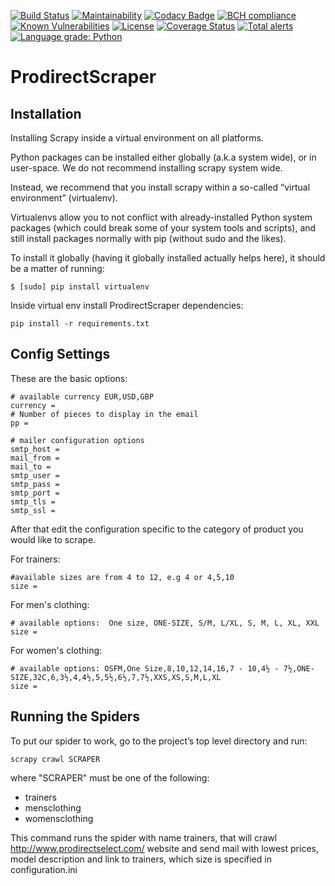[![Build Status](https://img.shields.io/travis/ZoranPandovski/ProdirectScraper/master.svg?logo=travis)](https://travis-ci.org/ZoranPandovski/ProdirectScraper)
[![Maintainability](https://api.codeclimate.com/v1/badges/7628ad67f9b52d2b1e66/maintainability)](https://codeclimate.com/github/ZoranPandovski/ProdirectScraper/maintainability)
[![Codacy Badge](https://api.codacy.com/project/badge/Grade/a17cb028c594405e9235c724d6b45b50)](https://app.codacy.com/app/ZoranPandovski/ProdirectScraper?utm_source=github.com&utm_medium=referral&utm_content=ZoranPandovski/ProdirectScraper&utm_campaign=badger)
[![BCH compliance](https://bettercodehub.com/edge/badge/ZoranPandovski/ProdirectScraper?branch=master)](https://bettercodehub.com/)
[![Known Vulnerabilities](https://snyk.io/test/github/ZoranPandovski/ProdirectScraper/badge.svg?targetFile=requirements.txt)](https://snyk.io/test/github/ZoranPandovski/ProdirectScraper?targetFile=requirements.txt)
[![License](https://img.shields.io/badge/license-MIT%20License-brightgreen.svg)](https://opensource.org/licenses/MIT)
[![Coverage Status](https://coveralls.io/repos/github/ZoranPandovski/ProdirectScraper/badge.svg?branch=master)](https://coveralls.io/github/ZoranPandovski/ProdirectScraper?branch=master)
[![Total alerts](https://img.shields.io/lgtm/alerts/g/ZoranPandovski/ProdirectScraper.svg?logo=lgtm&logoWidth=18)](https://lgtm.com/projects/g/ZoranPandovski/ProdirectScraper/alerts/)
[![Language grade: Python](https://img.shields.io/lgtm/grade/python/g/ZoranPandovski/ProdirectScraper.svg?logo=lgtm&logoWidth=18)](https://lgtm.com/projects/g/ZoranPandovski/ProdirectScraper/context:python)

# ProdirectScraper

## Installation

Installing Scrapy inside a virtual environment on all platforms.

Python packages can be installed either globally (a.k.a system wide), or in user-space. We do not recommend installing scrapy system wide.

Instead, we recommend that you install scrapy within a so-called “virtual environment” (virtualenv).

Virtualenvs allow you to not conflict with already-installed Python system packages (which could break some of your system tools and scripts), and still install packages normally with pip (without sudo and the likes).

To install it globally (having it globally installed actually helps here), it should be a matter of running:

```
$ [sudo] pip install virtualenv
```

Inside virtual env install ProdirectScraper dependencies:

```
pip install -r requirements.txt
```

## Config Settings
These are the basic options:
```
# available currency EUR,USD,GBP
currency =
# Number of pieces to display in the email
pp =

# mailer configuration options
smtp_host =
mail_from =
mail_to =
smtp_user =
smtp_pass =
smtp_port =
smtp_tls =
smtp_ssl =
```

After that edit the configuration specific to the category of product you would like to scrape.

For trainers:
```
#available sizes are from 4 to 12, e.g 4 or 4,5,10
size =

```

For men's clothing:
```
# available options:  One size, ONE-SIZE, S/M, L/XL, S, M, L, XL, XXL
size =
```

For women's clothing:
```
# available options: OSFM,One Size,8,10,12,14,16,7 - 10,4½ - 7½,ONE-SIZE,32C,6,3½,4,4½,5,5½,6½,7,7½,XXS,XS,S,M,L,XL
size =
```


## Running the Spiders

To put our spider to work, go to the project’s top level directory and run:

```
scrapy crawl SCRAPER
```
where "SCRAPER" must be one of the following:
- trainers
- mensclothing
- womensclothing

This command runs the spider with name trainers, that will crawl http://www.prodirectselect.com/ website and send mail with lowest prices, model description and link to trainers, which size is specified in configuration.ini 
